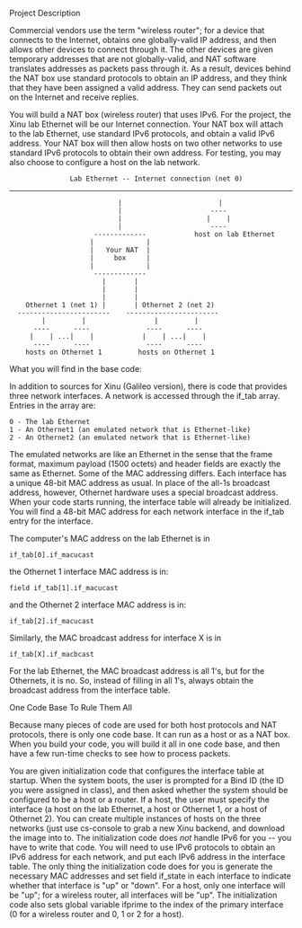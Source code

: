 Project Description


  Commercial vendors use the term "wireless router"; for a device that
connects to the Internet, obtains one globally-valid IP address, and then
allows other devices to connect through it.  The other devices are given
temporary addresses that are not globally-valid, and NAT software
translates addresses as packets pass through it.  As a result, devices
behind the NAT box use standard protocols to obtain an IP address, and
they think that they have been assigned a valid address.  They can send
packets out on the Internet and receive replies.

   You will build a NAT box (wireless router) that uses IPv6. For the
project, the Xinu lab Ethernet will be our Internet connection.  Your
NAT box will attach to the lab Ethernet, use standard IPv6 protocols,
and obtain a valid IPv6 address.  Your NAT box will then allow hosts
on two other networks to use standard IPv6 protocols to obtain their
own address.  For testing, you may also choose to configure a host on
the lab network.


                   Lab Ethernet -- Internet connection (net 0)
------------------------------------------------------------------------
                               |                        |
                               |                      ----
                               |                     |    |
                               |                      ----
                         -------------            host on lab Ethernet
                        |             |
                        |   Your NAT  |
                        |     box     |
                        |             |
                         -------------
                           |       |
                           |       |
                           |       |
        Othernet 1 (net 1) |       | Othernet 2 (net 2)
      -----------------------    -----------------------
            |         |                 |         |
          ----      ----              ----      ----
         |    | ...|    |            |    | ...|    |
          ----      ----              ----      ----
        hosts on Othernet 1         hosts on Othernet 1


What you will find in the base code:

   In addition to sources for Xinu (Galileo version), there is code that
provides three network interfaces.  A network is accessed through the
if_tab array.  Entries in the array are:

	0 - The lab Ethernet
	1 - An Othernet1 (an emulated network that is Ethernet-like)
	2 - An Othernet2 (an emulated network that is Ethernet-like)

The emulated networks are like an Ethernet in the sense that the frame
format, maximum payload (1500 octets) and header fields are exactly the
same as Ethernet.  Some of the MAC addressing differs.  Each interface
has a unique 48-bit MAC address as usual.   In place of the all-1s
broadcast address, however, Othernet hardware uses a special broadcast
address.  When your code starts running, the interface table will already
be initialized.  You will find a 48-bit MAC address for each network
interface in the if_tab entry for the interface.

The computer's MAC address on the lab Ethernet is in

	if_tab[0].if_macucast

the Othernet 1 interface MAC address is in:

	field if_tab[1].if_macucast

and the Othernet 2 interface MAC address is in:

	if_tab[2].if_macucast

Similarly, the MAC broadcast address for interface X is in

	if_tab[X].if_macbcast

For the lab Ethernet, the MAC broadcast address is all 1's, but for the
Othernets, it is no.  So, instead of filling in all 1's, always obtain the
broadcast address from the interface table.

One Code Base To Rule Them All

   Because many pieces of code are used for both host protocols and NAT
protocols, there is only one code base.  It can run as a host or as a
NAT box.  When you build your code, you will build it all in one code
base, and then have a few run-time checks to see how to process packets.

   You are given initialization code that configures the interface table
at startup.  When the system boots, the user is prompted for a Bind ID
(the ID you were assigned in class), and then asked whether the system
should be configured to  be a host or a router.  If a host, the user must
specify the interface (a host on the lab Ethernet, a host or Othernet 1,
or a host of Othernet 2).  You can create multiple instances of hosts on
the three networks (just use cs-console to grab a new Xinu backend, and
download the image into to.  The initialization code does *not* handle
IPv6 for you -- you have to write that code.  You will need to use IPv6
protocols to obtain an IPv6 address for each network, and put each IPv6
address in the interface table.  The only thing the initialization code
does for you is generate the necessary MAC addresses and set field
if_state in each interface to indicate whether that interface is "up" or
"down".  For a host, only one interface will be "up"; for a wireless
router, all interfaces will be "up".  The initialization code also sets
global variable ifprime to the index of the primary interface (0 for a
wireless router and 0, 1 or 2 for a host).


